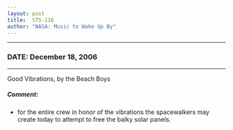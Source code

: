 ```yaml
---
layout: post
title:  STS-116
author: "NASA: Music to Wake Up By"
---
```


----
### DATE: December 18, 2006
----
Good Vibrations, by the Beach Boys

##### Comment:
* for the entire crew in honor of the vibrations the spacewalkers may create today to attempt to free the balky solar panels.
